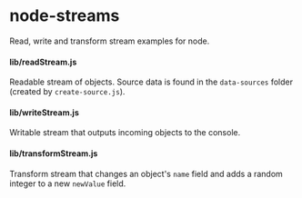 # node-streams
Read, write and transform stream examples for node.

#### lib/readStream.js
Readable stream of objects. Source data is found in the `data-sources` folder (created by `create-source.js`).

#### lib/writeStream.js
Writable stream that outputs incoming objects to the console.

#### lib/transformStream.js
Transform stream that changes an object's `name` field and adds a random integer to a new `newValue` field.
